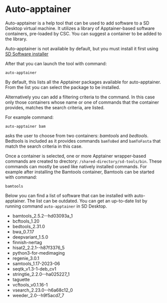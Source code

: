 # Auto-apptainer

Auto-apptainer is a help tool that can be used to add software to a SD Desktop virtual machine. It utilizes a library
of Apptainer-based software containers, pre-loaded by CSC. You can suggest a container to be added to the library.

Auto-apptainer is not available by default, but you must install it first using [SD Software installer](../../sensitive-data/sd-desktop-software.md)

After that you can launch the tool with command:

```text
auto-apptainer
```

By default, this lists all the Apptainer packages available for auto-apptainer. From the list you can select the package to be installed.

Alternatively you can add a filtering criteria to the command. In this case only those containers whose name or one 
of commands that the container provides, matches the search criteria, are listed.

For example command:

```test
auto-apptainer bam
```

asks the user to choose from two containers: _bamtools_ and _bedtools_. Bedtools is included as it provides commands `bamToBed` and `bamToFasta` that match the search criteria in this case.

Once a container is selected, one or more Apptainer wrapper-based commands are created to drectory: `/shared-directory/sd-tools/bin`.
These commands can mostly be used like natively installed commands. For example after installing the Bamtools container, 
Bamtools can be started with command:

```text
bamtools
```

Below you can find a list of software that can be installed with auto-apptainer. The list can be outdated. You can get an up-to-date
list by running command `auto-apptainer` in SD Desktop.

*  bamtools_2.5.2--hd03093a_1
*  bcftools_1.20
*  bedtools_2.31.0
*  bwa_0.7.17
*  deepvariant_1.5.0
*  finnish-nertag
*  hisat2_2.2.1--h87f3376_5
*  python3-for-medimaging
*  regenie_3.0.1
*  samtools_1.17-2023-06
*  seqtk_v1.3-1-deb_cv1
*  stringtie_2.2.0--ha025227_1
*  taguette
*  vcftools_v0.1.16-1
*  vsearch_2.23.0--h6a68c12_0
*  weeder_2.0--h9f5acd7_7




